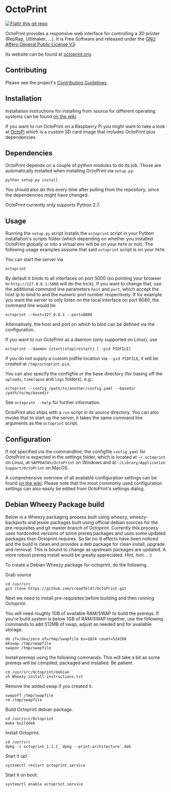 OctoPrint
=========

[![Flattr this git repo](http://api.flattr.com/button/flattr-badge-large.png)](https://flattr.com/submit/auto?user_id=foosel&url=https://github.com/foosel/OctoPrint&title=OctoPrint&language=&tags=github&category=software)

OctoPrint provides a responsive web interface for controlling a 3D printer (RepRap, Ultimaker, ...). It is Free Software
and released under the [GNU Affero General Public License V3](http://www.gnu.org/licenses/agpl.html).

Its website can be found at [octoprint.org](http://octoprint.org).

Contributing
------------

Please see the project's [Contribution Guidelines](https://github.com/foosel/OctoPrint/blob/master/CONTRIBUTING.md).

Installation
------------

Installation instructions for installing from source for different operating systems can be found [on the wiki](https://github.com/foosel/OctoPrint/wiki#assorted-guides).

If you want to run OctoPrint on a Raspberry Pi you might want to take a look at [OctoPi](https://github.com/guysoft/OctoPi)
which is a custom SD card image that includes OctoPrint plus dependencies.

Dependencies
------------

OctoPrint depends on a couple of python modules to do its job. Those are automatically installed when installing
OctoPrint via `setup.py`:

    python setup.py install

You should also do this every time after pulling from the repository, since the dependencies might have changed.

OctoPrint currently only supports Python 2.7.

Usage
-----

Running the `setup.py` script installs the `octoprint` script in your Python installation's scripts folder
(which depending on whether you installed OctoPrint globally or into a virtual env will be on your `PATH` or not). The
following usage examples assume that said `octoprint` script is on your `PATH`.

You can start the server via

    octoprint

By default it binds to all interfaces on port 5000 (so pointing your browser to `http://127.0.0.1:5000`
will do the trick). If you want to change that, use the additional command line parameters `host` and `port`,
which accept the host ip to bind to and the numeric port number respectively. If for example you want the server
to only listen on the local interface on port 8080, the command line would be

    octoprint --host=127.0.0.1 --port=8080

Alternatively, the host and port on which to bind can be defined via the configuration.

If you want to run OctoPrint as a daemon (only supported on Linux), use

    octoprint --daemon {start|stop|restart} [--pid PIDFILE]

If you do not supply a custom pidfile location via `--pid PIDFILE`, it will be created at `/tmp/octoprint.pid`.

You can also specify the configfile or the base directory (for basing off the `uploads`, `timelapse` and `logs` folders),
e.g.:

    octoprint --config /path/to/another/config.yaml --basedir /path/to/my/basedir

See `octoprint --help` for further information.

OctoPrint also ships with a `run` script in its source directory. You can also invoke that to start up the server, it
takes the same command line arguments as the `octoprint` script.

Configuration
-------------

If not specified via the commandline, the configfile `config.yaml` for OctoPrint is expected in the settings folder,
which is located at `~/.octoprint` on Linux, at `%APPDATA%/OctoPrint` on Windows and
at `~/Library/Application Support/OctoPrint` on MacOS.

A comprehensive overview of all available configuration settings can be found
[on the wiki](https://github.com/foosel/OctoPrint/wiki/Configuration). Please note that the most commonly used
configuration settings can also easily be edited from OctoPrint's settings dialog.

Debian Wheezy Package build
---------------------

Below is a Wheezy packaging process built using wheezy, wheezy-backports and jessie packages built using official debian sources for the pre-requisites and git master branch of Octoprint. Currently this process uses hardcoded versions of some prereq packages and uses some updated packages than Octoprint requires. So far no ill effects have been noticed and the build is clean and provides a deb package for clean install, upgrade and removal. This is bound to change as upstream packages are updated. A more robust prereq install would be greatly appreciated. Hint, hint... :)

To create a Debian Wheezy package for octoprint, do the following.

Grab source

```
cd /usr/src
git clone https://github.com/croadfeldt/OctoPrint.git
```

Next we need to install pre-requisites before building and then running Octoprint.

You will need roughly 1GB of available RAM/SWAP to build the prereqs. If you're build system is below 1GB of RAM/SWAP together, use the following commands to add 512MB of swap, adjust as needed and for available storage.

```
dd if=/dev/zero of=/tmp/swapfile bs=1024 count=524288
mkswap /tmp/swapfile
swapon /tmp/swapfile
```

Install prereqs using the following commands. This will take a bit as some prereqs will be compiled, packaged and installed. Be patient.

```
cd /usr/src/Octoprint/debian
sh Wheezy-install-instructions.txt
```

Remove the added swap if you created it.

```
swapoff /tmp/swapfile
rm /tmp/swapfile
```

Build Octoprint debian package.

```
cd /usr/src/Octoprint
make builddeb
```

Install Octoprint.

```
cd /usr/src
dpkg -i octoprint_1.1.2_`dpkg --print-architecture`.deb
```

Start it up!

`systemctl restart octoprint.service`

Start it on boot.

`systemctl enable octoprint.service`

